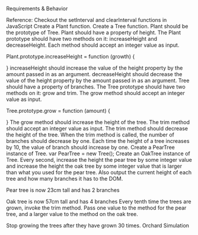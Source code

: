 Requirements & Behavior

Reference: Checkout the setInterval and clearInterval functions in JavaScript
Create a Plant function.
Create a Tree function.
Plant should be the prototype of Tree.
Plant should have a property of height.
The Plant prototype should have two methods on it: increaseHeight and decreaseHeight. Each method should accept an integer value as input.

Plant.prototype.increaseHeight = function (growth) {

}
increaseHeight should increase the value of the height property by the amount passed in as an argument.
decreaseHeight should decrease the value of the height property by the amount passed in as an argument.
Tree should have a property of branches.
The Tree prototype should have two methods on it: grow and trim.
The grow method should accept an integer value as input.

Tree.prototype.grow = function (amount) {

}
The grow method should increase the height of the tree.
The trim method should accept an integer value as input.
The trim method should decrease the height of the tree.
When the trim method is called, the number of branches should decrease by one.
Each time the height of a tree increases by 10, the value of branch should increase by one.
Create a PearTree instance of Tree. var PearTree = new Tree();
Create an OakTree instance of Tree.
Every second, increase the height the pear tree by some integer value and increase the height the oak tree by some integer value that is larger than what you used for the pear tree.
Also output the current height of each tree and how many branches it has to the DOM.

Pear tree is now 23cm tall and has 2 branches

Oak tree is now 57cm tall and has 4 branches
Every tenth time the trees are grown, invoke the trim method. Pass one value to the method for the pear tree, and a larger value to the method on the oak tree.

Stop growing the trees after they have grown 30 times.
Orchard Simulation